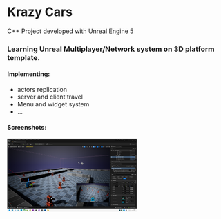 <h1>Krazy Cars</h1>

C++ Project developed with Unreal Engine 5

<h3>Learning Unreal Multiplayer/Network system on 3D platform template.</h3>


<h4>Implementing:</h4> 

- actors replication
- server and client travel
- Menu and widget system
- ...

<h4>Screenshots:</h4>
<img src="https://github.com/andrea-attardo/ToonTanks/blob/671d1d026cce06959fa104f8f1b2f279a099a490/Content/toontankseditorscreen.png" alt="drawing" width="300"/>

